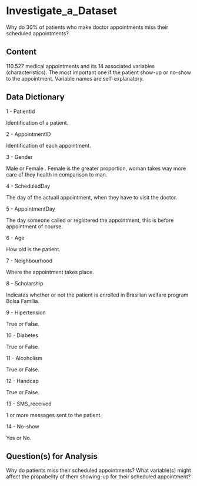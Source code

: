 # Investigate_a_Dataset
Why do 30% of patients who make doctor appointments miss their scheduled appointments?

## Content
110.527 medical appointments and its 14 associated variables (characteristics). The most important one if the patient show-up or no-show to the appointment. Variable names are self-explanatory.

## Data Dictionary
1 - PatientId

Identification of a patient.

2 - AppointmentID

Identification of each appointment.

3 - Gender

Male or Female . Female is the greater proportion, woman takes way more care of they health in comparison to man.

4 - ScheduledDay

The day of the actuall appointment, when they have to visit the doctor.

5 - AppointmentDay

The day someone called or registered the appointment, this is before appointment of course.

6 - Age

How old is the patient.

7 - Neighbourhood

Where the appointment takes place.

8 - Scholarship

Indicates whether or not the patient is enrolled in Brasilian welfare program Bolsa Família.

9 - Hipertension

True or False.

10 - Diabetes

True or False.

11 - Alcoholism

True or False.

12 - Handcap

True or False.

13 - SMS_received

1 or more messages sent to the patient.

14 - No-show

Yes or No.

## Question(s) for Analysis
Why do patients miss their scheduled appointments? What variable(s) might affect the propabelity of them showing-up for their scheduled appointment?
